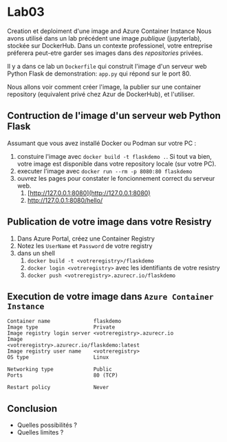# Lab03
Creation et deploiment d'une image and Azure Container Instance
Nous avons utilisé dans un lab précédent une image _publique_ (jupyterlab), stockée sur DockerHub.
Dans un contexte professionel, votre entreprise préferera peut-etre garder ses images dans des _repositories_ privées. 

Il y a dans ce lab un `Dockerfile` qui construit l'image d'un serveur web Python Flask de demonstration: `app.py` qui répond sur le port 80.

Nous allons voir comment créer l'image, la publier sur une container repository (equivalent privé chez Azur de DockerHub), et l'utiliser.


## Contruction de l'image d'un serveur web Python Flask
Assumant que vous avez installé Docker ou Podman sur votre PC :
1. constuire l'image avec `docker build -t flaskdemo .`. Si tout va bien, votre image est disponible dans votre repository locale (sur votre PC).
1. executer l'image avec `docker run --rm -p 8080:80 flaskdemo` 
1. ouvrez les pages pour constater le foncionnement correct du serveur web.
   1. [http://127.0.0.1:8080](http://127.0.0.1:8080)
   1. [http://127.0.0.1:8080/hello/<votre nom>](http://127.0.0.1:8080/hello/)   


## Publication de votre image dans votre Resistry
1. Dans Azure Portal, créez une Container Registry
1. Notez les `UserName` et `Password` de votre registry
1. dans un shell 
   1. `docker build -t <votreregistry>/flaskdemo`
   1. `docker login <votreregistry>` avec les identifiants de votre resistry 
   1. `docker push <votreregistry>.azurecr.io/flaskdemo`

## Execution de votre image dans `Azure Container Instance`
```
Container name              flaskdemo
Image type                  Private
Image registry login server <votreregistry>.azurecr.io
Image                       <votreregistry>.azurecr.io/flaskdemo:latest
Image registry user name    <votreregistry>
OS type                     Linux

Networking type             Public
Ports                       80 (TCP)

Restart policy              Never
``` 

## Conclusion
- Quelles possibilités ?
- Quelles limites ?